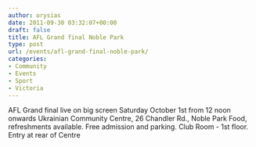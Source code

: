```yaml
---
author: orysias
date: 2011-09-30 03:32:07+00:00
draft: false
title: AFL Grand final Noble Park
type: post
url: /events/afl-grand-final-noble-park/
categories:
- Community
- Events
- Sport
- Victoria
---
```


AFL Grand final live on big screen
Saturday Оctober 1st from 12 noon onwards
Ukrainian Community Centre, 26 Chandler Rd., Noble Park
Food, refreshments available.
Free admission and parking.
Club Room - 1st floor. Entry at rear of Centre 



